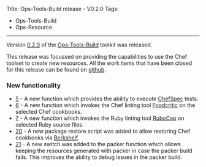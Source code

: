 Title: Ops-Tools-Build release - V0.2.0
Tags:
  - Ops-Tools-Build
  - Ops-Resource
---

Version [0.2.0](https://github.com/ops-resource/ops-tools-build/releases/tag/0.2.0) of the
[Ops-Tools-Build](https://github.com/ops-resource/ops-tools-build) toolkit was released.

This release was focussed on providing the capabilities to use the Chef toolset to create new
resources. All the work items that have been closed for this release can be found on
[github](https://github.com/ops-resource/ops-tools-build/milestone/2?closed=1).


### New functionality

- [5](https://github.com/ops-resource/ops-tools-build/issues/5) - A new function which provides
  the ability to execute [ChefSpec](https://github.com/sethvargo/chefspec) tests.
- [6](https://github.com/ops-resource/ops-tools-build/issues/6) - A new function which
  invokes the Chef linting tool [Foodcritic](http://www.foodcritic.io/) on the selected Chef cookbooks.
- [7](https://github.com/ops-resource/ops-tools-build/issues/7) - A new function which invokes the
  Ruby linting tool [RuboCop](https://github.com/bbatsov/rubocop) on selected Ruby source files.
- [20](https://github.com/ops-resource/ops-tools-build/issues/20) - A new package restore script
  was added to allow restoring Chef cookbooks via [Berkshelf](https://github.com/berkshelf/berkshelf).
- [21](https://github.com/ops-resource/ops-tools-build/issues/21) - A new switch was added to the
  packer function which allows keeping the resources generated with packer in case the packer
  build fails. This improves the ability to debug issues in the packer build.
